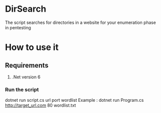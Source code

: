 # DirSearch
The script searches for directories in a website for your enumeration phase in pentesting 

# How to use it 
## Requirements 
1. .Net version 6

### Run the script 
dotnet run script.cs url port wordlist
Example : dotnet run Program.cs http://target_url.com 80 wordlist.txt
